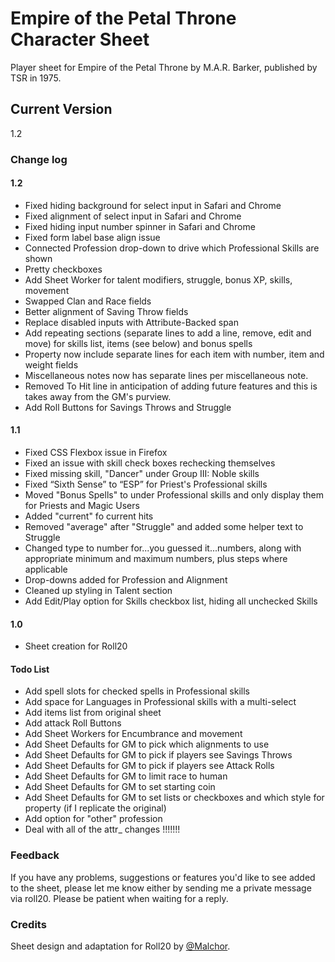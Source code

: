 # Empire of the Petal Throne Character Sheet
Player sheet for Empire of the Petal Throne by M.A.R. Barker, published by TSR in 1975.

## Current Version
1.2

### Change log

#### 1.2
* Fixed hiding background for select input in Safari and Chrome
* Fixed alignment of select input in Safari and Chrome
* Fixed hiding input number spinner in Safari and Chrome
* Fixed form label base align issue
* Connected Profession drop-down to drive which Professional Skills are shown
* Pretty checkboxes
* Add Sheet Worker for talent modifiers, struggle, bonus XP, skills, movement
* Swapped Clan and Race fields
* Better alignment of Saving Throw fields
* Replace disabled inputs with Attribute-Backed span
* Add repeating sections (separate lines to add a line, remove, edit and move) for skills list, items (see below) and bonus spells
* Property now include separate lines for each item with number, item and weight fields
* Miscellaneous notes now has separate lines per miscellaneous note.
* Removed To Hit line in anticipation of adding future features and this is takes away from the GM's purview.
* Add Roll Buttons for Savings Throws and Struggle

#### 1.1
* Fixed CSS Flexbox issue in Firefox
* Fixed an issue with skill check boxes rechecking themselves
* Fixed missing skill, "Dancer" under Group III: Noble skills
* Fixed “Sixth Sense” to “ESP” for Priest's Professional skills
* Moved "Bonus Spells" to under Professional skills and only display them for Priests and Magic Users
* Added "current" fo current hits
* Removed "average" after "Struggle" and added some helper text to Struggle
* Changed type to number for...you guessed it...numbers, along with appropriate minimum and maximum numbers, plus steps where applicable
* Drop-downs added for Profession and Alignment
* Cleaned up styling in Talent section
* Add Edit/Play option for Skills checkbox list, hiding all unchecked Skills

#### 1.0
* Sheet creation for Roll20

#### Todo List
* Add spell slots for checked spells in Professional skills
* Add space for Languages in Professional skills with a multi-select
* Add items list from original sheet
* Add attack Roll Buttons
* Add Sheet Workers for Encumbrance and movement
* Add Sheet Defaults for GM to pick which alignments to use
* Add Sheet Defaults for GM to pick if players see Savings Throws
* Add Sheet Defaults for GM to pick if players see Attack Rolls
* Add Sheet Defaults for GM to limit race to human
* Add Sheet Defaults for GM to set starting coin
* Add Sheet Defaults for GM to set lists or checkboxes and which style for property (if I replicate the original)
* Add option for "other" profession
* Deal with all of the attr_ changes !!!!!!!

### Feedback
If you have any problems, suggestions or features you'd like to see added to the sheet, please let me know either by  sending me a private message via roll20.  Please be patient when waiting for a reply.

### Credits
Sheet design and adaptation for Roll20 by [@Malchor](https://app.roll20.net/users/2078012/malchor).
